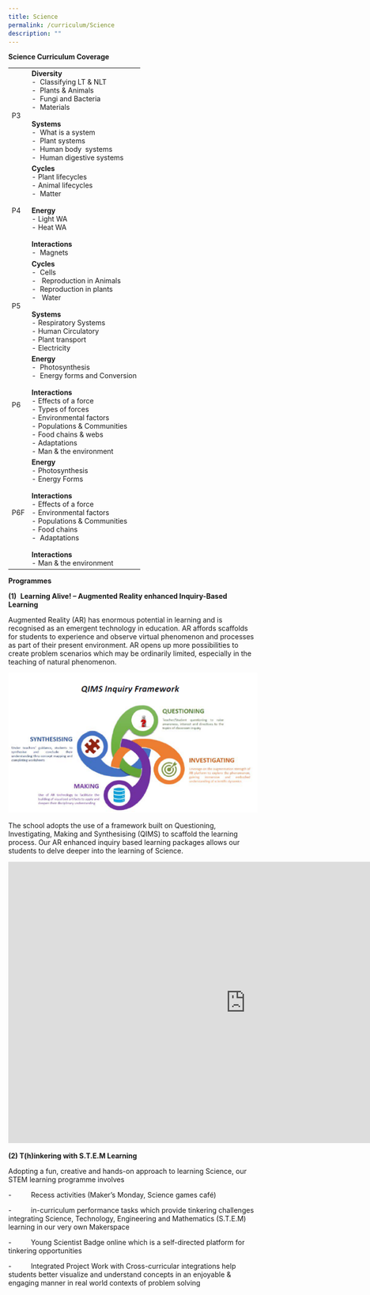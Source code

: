 ```yaml
---
title: Science
permalink: /curriculum/Science
description: ""
---
```

**Science Curriculum Coverage**



|  | |
| -------- | -------- |
| P3     | **Diversity**<br>-   &nbsp;Classifying LT &amp; NLT<br>-   &nbsp;Plants &amp; Animals<br>-   &nbsp;Fungi and Bacteria<br>-   &nbsp;Materials<br><br>**Systems**<br>-   &nbsp;What is a system<br>-   &nbsp;Plant systems<br>-   &nbsp;Human body&nbsp; systems<br>-   &nbsp;Human digestive systems     | 
|P4|**Cycles**<br>-   Plant lifecycles<br>-   Animal lifecycles<br>-   &nbsp;Matter<br><br>**Energy**<br>- Light WA<br>- Heat WA<br><br>**Interactions**<br>-   &nbsp;Magnets|
|P5| **Cycles**<br>-   &nbsp;Cells<br>-   &nbsp;&nbsp;Reproduction in Animals<br>-   &nbsp;Reproduction in plants<br>-   &nbsp;&nbsp;Water<br><br>**Systems**<br>-   Respiratory Systems<br>-   Human Circulatory<br>-   Plant transport<br>-   Electricity|
|P6|**Energy**<br>-   &nbsp;Photosynthesis<br>-   &nbsp;Energy forms and Conversion<br><br>**Interactions**<br>-   Effects of a force<br>-     Types of forces<br>-     Environmental factors<br>-     Populations &amp; Communities<br>-     Food chains &amp; webs<br>-     Adaptations<br>-     Man &amp; the environment|
|P6F|**Energy**<br>-  Photosynthesis<br>-   Energy Forms<br><br>**Interactions**<br>-   Effects of a force<br>-   Environmental factors<br>-   Populations &amp; Communities<br>-   Food chains<br>-   &nbsp;Adaptations<br><br>**Interactions**<br>-   Man &amp; the environment

**Programmes**

**(1)**&nbsp;&nbsp;**Learning Alive! – Augmented Reality enhanced Inquiry-Based Learning**

Augmented Reality (AR) has enormous potential in learning and is recognised as an emergent technology in education. AR affords scaffolds for students to experience and observe virtual phenomenon and processes as part of their present environment. AR opens up more possibilities to create problem scenarios which may be ordinarily limited, especially in the teaching of natural phenomenon.

![](/images/Science.png)

The school adopts&nbsp;the use of a framework built on Questioning, Investigating, Making and Synthesising (QIMS) to scaffold the learning process. Our AR enhanced inquiry based learning packages allows our students to delve deeper into the learning of Science.

<iframe allowfullscreen="true" height="569" width="960" frameborder="0" src="https://docs.google.com/presentation/d/e/2PACX-1vT4kTSmS0Ni7p2ydVcrY5OxUphupL-wBZrhGKFDuWmNwmHnpFvt7hJpZNXtSB17T60Yw-XTYK6wQ7fi/embed?start=false&amp;loop=false&amp;delayms=3000"></iframe>

**(2) T(h)inkering with S.T.E.M Learning**  

Adopting a fun, creative and hands-on approach to learning Science, our STEM learning programme involves

\-          Recess activities (Maker’s Monday, Science games café)

\-          in-curriculum performance tasks which provide tinkering challenges integrating Science, Technology, Engineering and Mathematics (S.T.E.M) learning in our very own Makerspace

\-          Young Scientist Badge online which is a self-directed platform for tinkering opportunities

\-          Integrated Project Work with Cross-curricular integrations help students better visualize and understand concepts in an enjoyable & engaging manner in real world contexts of problem solving